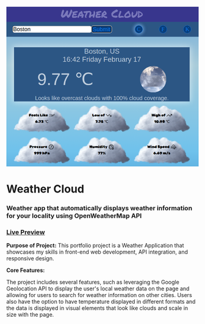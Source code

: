 ![screencap of app](images/weather-cloud-screenshot-2.png)

# Weather Cloud
### Weather app that automatically displays weather information for your locality using OpenWeatherMap API 

### [Live Preview](https://manski117.github.io/weather-app/)


**Purpose of Project:**
This portfolio project is a Weather Application that showcases my skills in front-end web development, API integration, and responsive design. 

**Core Features:**

The project includes several features, such as leveraging the Google Geolocation API to display the user's local weather data on the page and allowing for users to search for weather information on other cities. 
Users also have the option to have temperature displayed in different formats and the data is displayed in visual elements that look like clouds and scale in size with the page. 
